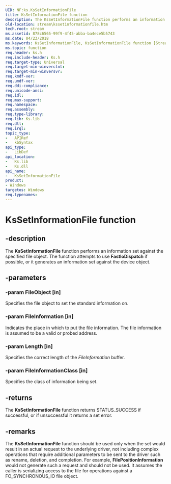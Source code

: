 ```yaml
---
UID: NF:ks.KsSetInformationFile
title: KsSetInformationFile function
description: The KsSetInformationFile function performs an information set against the specified file object. The function attempts to use FastIoDispatch if possible, or it generates an information set against the device object.
old-location: stream\kssetinformationfile.htm
tech.root: stream
ms.assetid: 878c6565-99f9-4f45-abba-ba4ece5b5743
ms.date: 04/23/2018
ms.keywords: KsSetInformationFile, KsSetInformationFile function [Streaming Media Devices], ks/KsSetInformationFile, ksfunc_338e56fe-b32d-4c9e-920f-9a5af1c5fdf3.xml, stream.kssetinformationfile
ms.topic: function
req.header: ks.h
req.include-header: Ks.h
req.target-type: Universal
req.target-min-winverclnt: 
req.target-min-winversvr: 
req.kmdf-ver: 
req.umdf-ver: 
req.ddi-compliance: 
req.unicode-ansi: 
req.idl: 
req.max-support: 
req.namespace: 
req.assembly: 
req.type-library: 
req.lib: Ks.lib
req.dll: 
req.irql: 
topic_type:
-	APIRef
-	kbSyntax
api_type:
-	LibDef
api_location:
-	Ks.lib
-	Ks.dll
api_name:
-	KsSetInformationFile
product:
- Windows
targetos: Windows
req.typenames: 
---
```


# KsSetInformationFile function


## -description


The <b>KsSetInformationFile</b> function performs an information set against the specified file object. The function attempts to use <b>FastIoDispatch</b> if possible, or it generates an information set against the device object.


## -parameters




### -param FileObject [in]

Specifies the file object to set the standard information on.


### -param FileInformation [in]

Indicates the place in which to put the file information. The file information is assumed to be a valid or probed address.


### -param Length [in]

Specifies the correct length of the <i>FileInformation</i> buffer.


### -param FileInformationClass [in]

Specifies the class of information being set.


## -returns



The <b>KsSetInformationFile</b> function returns STATUS_SUCCESS if successful, or if unsuccessful it returns a set error.




## -remarks



The <b>KsSetInformationFile</b> function should be used only when the set would result in an actual request to the underlying driver, not including complex operations that require additional parameters to be sent to the driver such as rename, deletion, and completion. For example, <b>FilePositionInformation</b> would not generate such a request and should not be used. It assumes the caller is serializing access to the file for operations against a FO_SYNCHRONOUS_IO file object.



